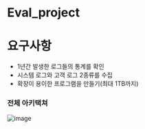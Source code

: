 # Eval_project

# 요구사항
- 1년간 발생한 로그들의 통계를 확인
- 시스템 로그와 고객 로그 2종류를 수집
- 확장이 용이한 프로그램을 만들기(최대 1TB까지) 

### 전체 아키택쳐
![image](https://github.com/user-attachments/assets/42ddab79-0e48-4a7a-8964-ceb366e73d4b)
